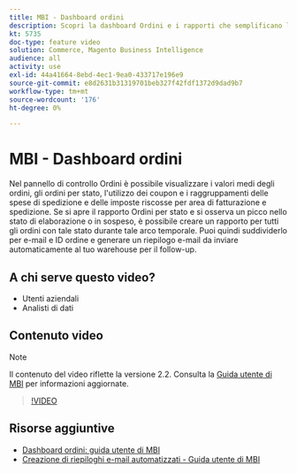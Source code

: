 ```yaml
---
title: MBI - Dashboard ordini
description: Scopri la dashboard Ordini e i rapporti che semplificano la gestione di ordini e vendite di prodotti.
kt: 5735
doc-type: feature video
solution: Commerce, Magento Business Intelligence
audience: all
activity: use
exl-id: 44a41664-8ebd-4ec1-9ea0-433717e196e9
source-git-commit: e8d2631b31319701beb327f42fdf1372d9dad9b7
workflow-type: tm+mt
source-wordcount: '176'
ht-degree: 0%

---
```


# MBI - Dashboard ordini

Nel pannello di controllo Ordini è possibile visualizzare i valori medi degli ordini, gli ordini per stato, l&#39;utilizzo dei coupon e i raggruppamenti delle spese di spedizione e delle imposte riscosse per area di fatturazione e spedizione. Se si apre il rapporto Ordini per stato e si osserva un picco nello stato di elaborazione o in sospeso, è possibile creare un rapporto per tutti gli ordini con tale stato durante tale arco temporale. Puoi quindi suddividerlo per e-mail e ID ordine e generare un riepilogo e-mail da inviare automaticamente al tuo warehouse per il follow-up.


## A chi serve questo video?

- Utenti aziendali
- Analisti di dati

## Contenuto video

>[!NOTE]
>
>Il contenuto del video riflette la versione 2.2. Consulta la [Guida utente di MBI](https://experienceleague.adobe.com/docs/commerce-business-intelligence/mbi/guide-overview.html) per informazioni aggiornate.

>[!VIDEO](https://video.tv.adobe.com/v/35989?quality=12&learn=on)

## Risorse aggiuntive

- [Dashboard ordini: guida utente di MBI](https://experienceleague.adobe.com/docs/commerce-business-intelligence/mbi/build/dashboards/dashboards-pro.html#orders)
- [Creazione di riepiloghi e-mail automatizzati - Guida utente di MBI](https://experienceleague.adobe.com/docs/commerce-business-intelligence/mbi/build/share/email-summaries.html)
